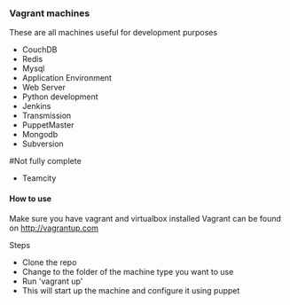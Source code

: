 ### Vagrant machines

These are all machines useful for development purposes

- CouchDB
- Redis
- Mysql
- Application Environment
- Web Server
- Python development
- Jenkins
- Transmission
- PuppetMaster
- Mongodb
- Subversion

#Not fully complete
- Teamcity

#### How to use

Make sure you have vagrant and virtualbox installed
Vagrant can be found on http://vagrantup.com

Steps

- Clone the repo
- Change to the folder of the machine type you want to use
- Run 'vagrant up'
- This will start up the machine and configure it using puppet
